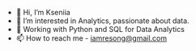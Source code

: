 - 👋 Hi, I’m Kseniia
- 👀 I’m interested in Analytics, passionate about data.
- 🌱 Working with Python and SQL for Data Analytics
- 📫 How to reach me - iamresong@gmail.com

<!---
iamresong/iamresong is a ✨ special ✨ repository because its `README.md` (this file) appears on your GitHub profile.
You can click the Preview link to take a look at your changes.
--->
